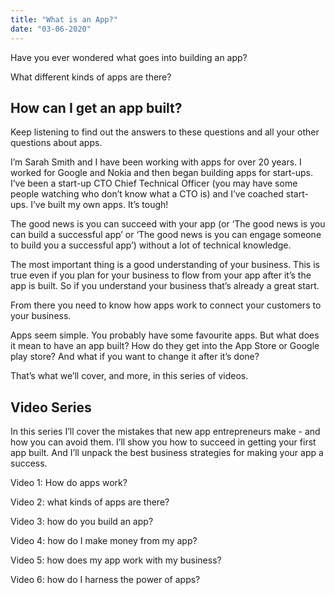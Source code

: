 ```yaml
---
title: "What is an App?"
date: "03-06-2020"
---
```


Have you ever wondered what goes into building an app?

What different kinds of apps are there?

## How can I get an app built?

Keep listening to find out the answers to these questions and all your other questions about apps.

I’m Sarah Smith and I have been working with apps for over 20 years. I worked for Google and Nokia and then began building apps for start-ups. I’ve been a start-up CTO Chief Technical Officer (you may have some people watching who don’t know what a CTO is) and I’ve coached start-ups. I’ve built my own apps. It’s tough!

The good news is you can succeed with your app (or ‘The good news is you can build a successful app’ or ‘The good news is you can engage someone to build you a successful app’) without a lot of technical knowledge.

The most important thing is a good understanding of your business. This is true even if you plan for your business to flow from your app after it’s the app is built. So if you understand your business that’s already a great start.

From there you need to know how apps work to connect your customers to your business.

Apps seem simple. You probably have some favourite apps. But what does it mean to have an app built? How do they get into the App Store or Google play store? And what if you want to change it after it’s done?

That’s what we’ll cover, and more, in this series of videos.

## Video Series

In this series I’ll cover the mistakes that new app entrepreneurs make - and how you can avoid them. I’ll show you how to succeed in getting your first app built. And I’ll unpack the best business strategies for making your app a success.

Video 1: How do apps work?

Video 2: what kinds of apps are there?

Video 3: how do you build an app?

Video 4: how do I make money from my app?

Video 5: how does my app work with my business?

Video 6: how do I harness the power of apps?
